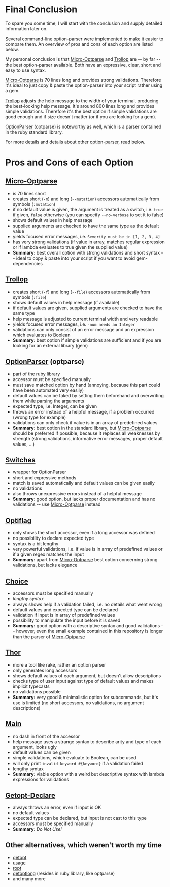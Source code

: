 Final Conclusion
================

To spare you some time, I will start with the conclusion and supply detailed information later on.

Several command-line option-parser were implemented to make it easier to compare them.
An overview of pros and cons of each option are listed below.

My personal conclusion is that [Micro-Optparse](http://florianpilz.github.com/micro-optparse/) and [Trollop](http://trollop.rubyforge.org/) are -- by far -- the best option-parser available.
Both have an expressive, clear, short and easy to use syntax.

[Micro-Optparse](http://florianpilz.github.com/micro-optparse/) is 70 lines long and provides strong validations.
Therefore it's ideal to just copy &amp; paste the option-parser into your script rather using a gem.

[Trollop](http://trollop.rubyforge.org/) adjusts the help message to the width of your terminal, producing the best-looking help message.
It's around 800 lines long and provides simple validations.
Therefore it's the best option if simple validations are good enough and if size doesn't matter (or if you are looking for a gem).

[OptionParser](http://www.ruby-doc.org/stdlib/libdoc/optparse/rdoc/classes/OptionParser.html) (optparse) is noteworthy as well, which is a parser contained in the ruby standard library.

For more details and details about other option-parser, read below.

Pros and Cons of each Option
============================

[Micro-Optparse](http://florianpilz.github.com/micro-optparse/)
---------------------------------------------------------------

  - is 70 lines short
  - creates short (`-m`) and long (`--mutation`) accessors automatically from symbols (`:mutation`)
  - if no default value is given, the argument is treated as a switch, i.e. `true` if given, `false` otherwise (you can specify `--no-verbose` to set it to false)
  - shows default values in help message
  - supplied arguments are checked to have the same type as the default value
  - yields focused error messages, i.e. `Severity must be in [1, 2, 3, 4]`
  - has very strong validations (if value in array, matches regular expression or if lambda evaluates to true given the supplied value)
  - **Summary:** best overall option with strong validations and short syntax -- ideal to copy &amp; paste into your script if you want to avoid gem-dependencies

[Trollop](http://trollop.rubyforge.org/)
----------------------------------------

  - creates short (`-f`) and long (`--file`) accessors automatically from symbols (`:file`)
  - shows default values in help message (if available)
  - if default values are given, supplied arguments are checked to have the same type
  - help message is adjusted to current terminal width and very readable
  - yields focused error messages, i.e. `-num needs an Integer`
  - validations can only consist of an error message and an expression which evaluates to Boolean
  - **Summary:** best option if simple validations are sufficient and if you are looking for an external library (gem)

[OptionParser](http://www.ruby-doc.org/stdlib/libdoc/optparse/rdoc/classes/OptionParser.html) (optparse)
--------------------------------------------------------------------------------------------------------

  - part of the ruby library
  - accessor must be specified manually
  - must save matched option by hand (annoying, because this part could have been automated very easily)
  - default values can be faked by setting them beforehand and overwriting them while parsing the arguments
  - expected type, i.e. Integer, can be given
  - throws an error instead of a helpful message, if a problem occurred (wrong type for example)
  - validations can only check if value is in an array of predefined values
  - **Summary:** best option in the standard library, but [Micro-Optparse](http://florianpilz.github.com/micro-optparse/) should be preferred if possible, because it replaces all weaknesses by strength (strong validations, informative error messages, proper default values, ...)
  
[Switches](https://github.com/thoran/switches)
----------------------------------------------

  - wrapper for OptionParser
  - short and expressive methods
  - match is saved automatically and default values can be given easily
  - no validations
  - also throws unexpressive errors instead of a helpful message
  - **Summary:** good option, but lacks proper documentation and has no validations -- use [Micro-Optparse](http://florianpilz.github.com/micro-optparse/) instead

[Optiflag](http://optiflag.rubyforge.org/quick.html)
----------------------------------------------------

  - only shows the short accessor, even if a long accessor was defined
  - no possibility to declare expected type
  - syntax is a bit lengthy
  - very powerful validations, i.e. if value is in array of predefined values or if a given regex matches the input
  - **Summary:** apart from [Micro-Optparse](http://florianpilz.github.com/micro-optparse/) best option concerning strong validations, but lacks elegance

[Choice](http://choice.rubyforge.org/)
--------------------------------------

  - accessors must be specified manually
  - _lengthy syntax_
  - always shows help if a validation failed, i.e. no details what went wrong
  - default values and expected type can be declared
  - validation if input is in array of predefined values
  - possibility to manipulate the input before it is saved
  - **Summary:** good option with a descriptive syntax and good validations -- however, even the small example contained in this repository is longer than the parser of [Micro-Optparse](http://florianpilz.github.com/micro-optparse/)
  
[Thor](https://github.com/wycats/thor)
--------------------------------------

  - more a tool like rake, rather an option parser
  - only generates long accessors
  - shows default values of each argument, but doesn't allow descriptions
  - checks type of user input against type of default values and makes implicit typecasts
  - no validations possible
  - **Summary:** very good &amp; minimalistic option for subcommands, but it's use is limited (no short accessors, no validations, no argument descriptions)
  
[Main](https://github.com/ahoward/main)
---------------------------------------

  - no dash in front of the accessor
  - help message uses a strange syntax to describe arity and type of each argument, looks ugly
  - default values can be given
  - simple validations, which evaluate to Boolean, can be used
  - will only print `invalid keyword #{keyword}` if a validation failed
  - lengthy syntax
  - **Summary:** viable option with a weird but descriptive syntax with lambda expressions for validations

[Getopt-Declare](http://getoptdeclare.rubyforge.org/)
-----------------------------------------------------

  - always throws an error, even if input is OK
  - no default values
  - expected type can be declared, but input is not cast to this type
  - accessors must be specified manually
  - **Summary:** _Do Not Use!_

Other alternatives, which weren't worth my time
-----------------------------------------------

  - [getopt](https://github.com/djberg96/getopt)
  - [usage](http://rubydoc.info/gems/usage/0.0.4/frames)
  - [ropt](http://devel.korinkan.co.jp/ruby-ropt/README.ja.html)
  - [getoptlong](http://www.ruby-doc.org/stdlib/libdoc/getoptlong/rdoc/index.html) (resides in ruby library, like optparse)
  - and many more